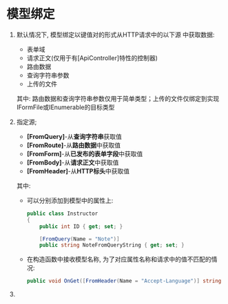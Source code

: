 # 模型绑定

1. 默认情况下, 模型绑定以键值对的形式从HTTP请求中的以下源 中获取数据:

   + 表单域
   + 请求正文(仅用于有[ApiController]特性的控制器)
   + 路由数据
   + 查询字符串参数
   + 上传的文件

   其中: 路由数据和查询字符串参数仅用于简单类型；上传的文件仅绑定到实现IFormFile或IEnumerable<IFormFile>的目标类型

2. 指定源;

   + **[FromQuery]**-从**查询字符串**获取值
   + **[FromRoute]**-从**路由数据**中获取值
   + **[FromForm]**-从**已发布的表单字段**中获取值
   + **[FromBody]**-从**请求正文**中获取值
   + **[FromHeader]**-从**HTTP标头**中获取值

   其中: 

   * 可以分别添加到模型中的属性上:

     ```c#
     public class Instructor
     {
         public int ID { get; set; }
     
         [FromQuery(Name = "Note")]
         public string NoteFromQueryString { get; set; }
     ```

   * 在构造函数中接收模型名称, 为了对应属性名称和请求中的值不匹配的情况:

     ```c#
     public void OnGet([FromHeader(Name = "Accept-Language")] string language)
     ```

3. 